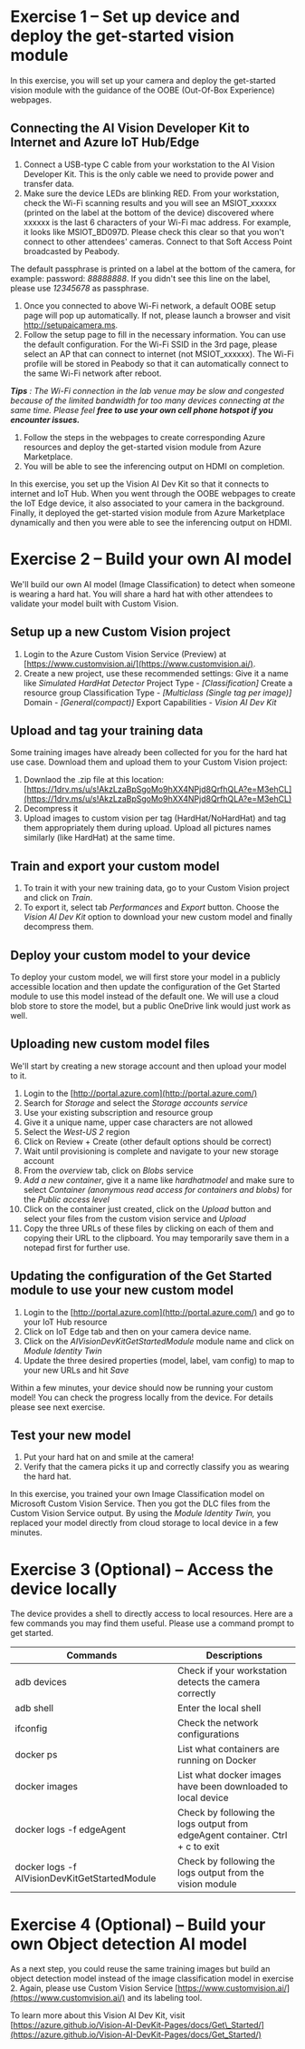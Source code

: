 # Exercise 1 – Set up device and deploy the get-started vision module

In this exercise, you will set up your camera and deploy the get-started vision module with the guidance of the OOBE (Out-Of-Box Experience) webpages.

## Connecting the AI Vision Developer Kit to Internet and Azure IoT Hub/Edge

1. Connect a USB-type C cable from your workstation to the AI Vision Developer Kit. This is the only cable we need to provide power and transfer data.
2. Make sure the device LEDs are blinking RED. From your workstation, check the Wi-Fi scanning results and you will see an MSIOT\_xxxxxx (printed on the label at the bottom of the device) discovered where xxxxxx is the last 6 characters of your Wi-Fi mac address. For example, it looks like MSIOT\_BD097D. Please check this clear so that you won&#39;t connect to other attendees&#39; cameras. Connect to that Soft Access Point broadcasted by Peabody.

The default passphrase is printed on a label at the bottom of the camera, for example: password: _88888888_. If you didn&#39;t see this line on the label, please use _12345678_ as passphrase.

1. Once you connected to above Wi-Fi network, a default OOBE setup page will pop up automatically. If not, please launch a browser and visit http://setupaicamera.ms.
2. Follow the setup page to fill in the necessary information. You can use the default configuration. For the Wi-Fi SSID in the 3rd page, please select an AP that can connect to internet (not MSIOT\_xxxxxx). The Wi-Fi profile will be stored in Peabody so that it can automatically connect to the same Wi-Fi network after reboot.

**_Tips_** _: The Wi-Fi connection in the lab venue may be slow and congested because of the limited bandwidth for too many devices connecting at the same time. Please feel_ **_free to use your own cell phone hotspot if you encounter issues._**

1. Follow the steps in the webpages to create corresponding Azure resources and deploy the get-started vision module from Azure Marketplace.
2. You will be able to see the inferencing output on HDMI on completion.

In this exercise, you set up the Vision AI Dev Kit so that it connects to internet and IoT Hub. When you went through the OOBE webpages to create the IoT Edge device, it also associated to your camera in the background. Finally, it deployed the get-started vision module from Azure Marketplace dynamically and then you were able to see the inferencing output on HDMI.

# Exercise 2 – Build your own AI model

We&#39;ll build our own AI model (Image Classification) to detect when someone is wearing a hard hat. You will share a hard hat with other attendees to validate your model built with Custom Vision.

## Setup up a new Custom Vision project

1. Login to the Azure Custom Vision Service (Preview) at [https://www.customvision.ai/](https://www.customvision.ai/).
2. Create a new project, use these recommended settings:
  Give it a name like _Simulated HardHat Detector_
  Project Type - _[Classification]_
  Create a resource group
  Classification Type - _[Multiclass (Single tag per image)]_
  Domain - _[General(compact)]_
  Export Capabilities - _Vision AI Dev Kit_

## Upload and tag your training data

Some training images have already been collected for you for the hard hat use case. Download them and upload them to your Custom Vision project:

1. Downlaod the .zip file at this location: [https://1drv.ms/u/s!AkzLzaBpSgoMo9hXX4NPjd8QrfhQLA?e=M3ehCL](https://1drv.ms/u/s!AkzLzaBpSgoMo9hXX4NPjd8QrfhQLA?e=M3ehCL)
2. Decompress it
3. Upload images to custom vision per tag (HardHat/NoHardHat) and tag them appropriately them during upload. Upload all pictures names similarly (like HardHat) at the same time.

## Train and export your custom model

1. To train it with your new training data, go to your Custom Vision project and click on _Train_.
2. To export it, select tab _Performances_ and _Export_ button. Choose the _Vision AI Dev Kit_ option to download your new custom model and finally decompress them.

## Deploy your custom model to your device

To deploy your custom model, we will first store your model in a publicly accessible location and then update the configuration of the Get Started module to use this model instead of the default one. We will use a cloud blob store to store the model, but a public OneDrive link would just work as well.

## Uploading new custom model files

We&#39;ll start by creating a new storage account and then upload your model to it.

1. Login to the [http://portal.azure.com](http://portal.azure.com/)
2. Search for _Storage_ and select the _Storage accounts_ _service_
3. Use your existing subscription and resource group
4. Give it a unique name, upper case characters are not allowed
5. Select the _West-US 2_ region
6. Click on Review + Create (other default options should be correct)
7. Wait until provisioning is complete and navigate to your new storage account
8. From the _overview_ tab, click on _Blobs_ service
9. _Add a new container_, give it a name like _hardhatmodel_ and make sure to select _Container (anonymous read access for containers and blobs)_ for the _Public access level_
10. Click on the container just created, click on the _Upload_ button and select your files from the custom vision service and _Upload_
11. Copy the three URLs of these files by clicking on each of them and copying their URL to the clipboard. You may temporarily save them in a notepad first for further use.

## Updating the configuration of the Get Started module to use your new custom model

1. Login to the [http://portal.azure.com](http://portal.azure.com/) and go to your IoT Hub resource
2. Click on IoT Edge tab and then on your camera device name.
3. Click on the _AIVisionDevKitGetStartedModule_ module name and click on _Module Identity Twin_
4. Update the three desired properties (model, label, vam config) to map to your new URLs and hit _Save_

Within a few minutes, your device should now be running your custom model! You can check the progress locally from the device. For details please see next exercise.

## Test your new model

1. Put your hard hat on and smile at the camera!
2. Verify that the camera picks it up and correctly classify you as wearing the hard hat.

In this exercise, you trained your own Image Classification model on Microsoft Custom Vision Service. Then you got the DLC files from the Custom Vision Service output. By using the _Module Identity Twin,_ you replaced your model directly from cloud storage to local device in a few minutes.

# Exercise 3 (Optional) – Access the device locally

The device provides a shell to directly access to local resources. Here are a few commands you may find them useful. Please use a command prompt to get started.

| Commands | Descriptions |
| --- | --- |
| adb devices | Check if your workstation detects the camera correctly |
| adb shell | Enter the local shell |
| ifconfig | Check the network configurations |
| docker ps | List what containers are running on Docker |
| docker images | List what docker images have been downloaded to local device |
| docker logs -f edgeAgent | Check by following the logs output from edgeAgent container. Ctrl + c to exit |
| docker logs -f AIVisionDevKitGetStartedModule | Check by following the logs output from the vision module |

# Exercise 4 (Optional) – Build your own Object detection AI model

As a next step, you could reuse the same training images but build an object detection model instead of the image classification model in exercise 2. Again, please use Custom Vision Service [https://www.customvision.ai/](https://www.customvision.ai/) and its labeling tool.

To learn more about this Vision AI Dev Kit, visit [https://azure.github.io/Vision-AI-DevKit-Pages/docs/Get\_Started/](https://azure.github.io/Vision-AI-DevKit-Pages/docs/Get_Started/)
